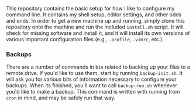 This repository contains the basic setup for how I like to configure my command line.  It contains my shell setup,
editor settings, and other odds and ends.  In order to get a new machine up and running, simply clone this repository
onto the machine and run the included `install.sh` script.  It will check for missing software and install it, and it
will install its own versions of various important configuration files (e.g., `.profile`, `.vimrc`, etc.).

### Backups

There are a number of commands in `bin` related to backing up your files to a remote drive. If you'd like to use them,
start by running `backup-init.sh`.  It will ask you for various bits of information necessary to configure your backups.
When its finished, you'll want to call `backup-run.sh` whenever you'd like to make a backup.  This command is written
with running from `cron` in mind, and may be safely run that way.
